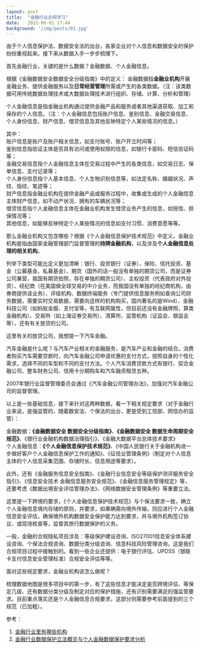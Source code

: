 ```yaml
---
layout: post
title:  "金融行业合规学习"
date:   2022-06-01 17:44
background: '/img/posts/01.jpg'
---
```


由于个人信息保护法、数据安全法的出台，各家企业对个人信息和数据安全的保护纷纷重视起来。接下来从数据入手一步步梳理下。

首先金融行业，关键的是什么数据？金融数据、个人金融信息。

根据《金融数据安全数据安全分级指南》中的定义：
金融数据指**金融业机构**开展金融业务、提供金融服务以及**日常经营管理**所需或产生的各类数据。（注：该类数据可用传统数据处理技术或大数据处理技术进行组织、存储、计算、分析和管理）

个人金融信息是指金融业机构通过提供金融产品和服务或者其他渠道获取、加工和保存的个人信息。（注：个人金融信息包括账户信息、鉴别信息、金融交易信息、个人身份信息、财产信息、借贷信息及其他反映特定个人某些情况的信息。）

其中：<br/>
账户信息是账户及账户相关信息，如支付账号、账户开立时间等；<br/>
鉴别信息指验证主体是否具有访问或使用权限的信息，如银行卡密码、短信验证码等；<br/>
金融交易信息指个人金融信息主体在交易过程中产生的各类信息，如交易日志、保单信息、支付记录等；<br/>
个人身份信息指个人基本信息、个人生物识别信息等，如法定名称、婚姻状况、声纹、指纹、笔迹等；<br/>
财产信息指金融业机构在提供金融产品或服务过程中，收集或生成的个人金融信息主体财产信息，如不动产状况、拥有的车辆状况等；<br/>
借贷信息指个人金融信息主体在金融业机构发生借贷业务产生的信息，如授信、担保情况等；<br/>
其他信息，如能够反映特定个人某些情况的信息如支付习惯、消费意愿等等。<br/>

那么金融业机构又包含哪些？根据《个人金融信息保护技术规范》中定义，金融业机构是指由国家金融管理部门监督管理的**持牌金融机构**，以及涉及**个人金融信息处理的相关机构**。

列举下类型可能比定义更加清晰：银行、投资银行（证券）、保险、信托投资、基金（公募基金、私募基金）、期货（国外的话一般没有单独的期货公司，而是证券公司兼营，我国有期货拍照，存在单独的期货公司）、主权投资（代表政府对外投资）、经纪商（在美国做全球交易的中介业务，而我国没有单独的经纪商机构，由券商提供该业务）、评级机构、数据终端服务（专门提供信息服务例如查询公司财务数据，需要实时交易数据，需要向这样的机构购买，国内著名的是Wind）、金融科技公司（如蚂蚁金服、支付宝等，有互联网属性，但目前还没有金融牌照，算类金融机构）、交易所（如上海证券交易所）、清算所、监管机构（证监会、银监会等），还有有关放贷的公司。

这里有关的放贷公司，我想提一下汽车金融。

汽车金融是什么呢？与汽车产业相关的金融服务，是汽车产业和金融的结合。消费者购买汽车需要贷款时，向汽车金融公司申请优惠的支付方式，按照自身的个性化需求，选择不同的车型和不同的支付方法。个人汽车消费贷款方式有银行、契合金融公司、整车财务公司、信用卡分期购车和汽车融资租赁五种。

2007年银行业监督管理委员会通过《汽车金融公司管理办法》，加强对汽车金融公司的监督管理。

以上是一些基础信息，接下来针对这两种数据，看一下相关规定要求（对于金融行业来说，是强监管的，随着数安法、个保法的出台，更是受到工信部、网信办的监管）：

金融数据：**《金融数据安全 数据安全分级指南》**、**《金融数据安全 数据生命周期安全规范》**、《银行业金融机构数据治理指引》、《金融大数据平台总体技术要求》<br/>
个人金融信息：**《个人金融信息保护技术规范》**、《中国人民银行关于金融机构进一步做好客户个人金融信息保护工作的通知》、《征信业管理条例》（制定对个人信息主体的个人信息采集范围、存储时长、信息用途等要求）。

此外，还有《金融服务信息安全指南》、《金融行业信息安全等级保护测评服务安全指引》、《信息安全技术 金融信息服务安全规范》、《金融信息服务管理规定》等，还要考虑《数据出境安全评估管理办法》、《网络数据安全管理条例》等重要立法。

这里提一下跨境的要求，《个人金融信息保护技术规范》与个保法要求一致，确立个人金融信息境内存储的原则，并要求，如果确需向境外传输，则应进行个人金融信息安全评估，确保境外机构数据安全保护能力达到要求，并与境外机构签订协议、或现场核查等，监督其旅行数据保护的义务。

一般，金融的合规隐私项目涉及：等级保护建设咨询、ISO27001信息安全体系建设咨询、个保法合规咨询、数据分类分级咨询、信息科技风险管理咨询，这是我们合规项目过程中接触到的。看到一些企业还提供：电子银行评估、UPDSS（银联卡支付信息安全管理标准）合规安全评估等等。

面对这些规定要求，金融业机构该怎么做呢？

梳理数据地图是很多项目中的第一步，有了这些信息才能决定是否跨境评估、等保定几级、还有数据分类分级及制定对应的保护措施，还有识别需要满足的强监管要求。目前重点落实还是个人金融信息合规要求，这部分则需要参考前面提到的三个规范（已加粗）。
<br/>

参考：

1. [金融行业里有哪些机构](https://zhuanlan.zhihu.com/p/161856844)
2. [金融行业数据保护立法概览与个人金融数据保护要求分析](https://view.inews.qq.com/a/20220420A057ML00)
